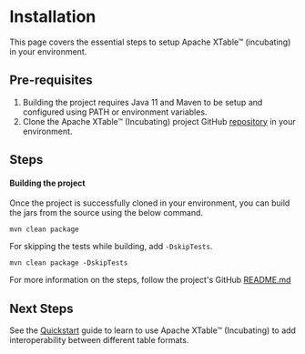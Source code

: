 # Installation

This page covers the essential steps to setup Apache XTable™ (incubating) in your environment.

## Pre-requisites
1. Building the project requires Java 11 and Maven to be setup and configured using PATH or environment variables.
2. Clone the Apache XTable™ (Incubating) project GitHub [repository](https://github.com/apache/incubator-xtable) in your environment.

## Steps
#### Building the project
Once the project is successfully cloned in your environment, you can build the jars from the source using the below command.

```shell md title=="shell"
mvn clean package
```
For skipping the tests while building, add `-DskipTests`.

```shell md title=="shell"
mvn clean package -DskipTests
```

For more information on the steps, follow the project's GitHub [README.md](https://github.com/apache/incubator-xtable/blob/main/README.md)

## Next Steps
See the [Quickstart](/docs/how-to) guide to learn to use Apache XTable™ (Incubating) to add interoperability between
different table formats.
